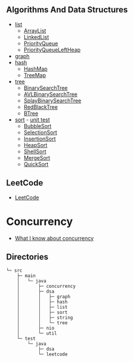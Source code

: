 ## Algorithms And Data Structures

- [list](src/main/java/dsa/list)
    - [ArrayList](src/main/java/dsa/list/ArrayList.java)
    - [LinkedList](src/main/java/dsa/list/LinkedList.java)
    - [PriorityQueue](src/main/java/dsa/list/PriorityQueue.java)
    - [PriorityQueueLeftHeap](src/main/java/dsa/list/PriorityQueueLeftHeap.java)
- [graph](src/main/java/dsa/graph)
- [hash](src/main/java/dsa/hash)
     - [HashMap](src/main/java/dsa/hash/HashMap.java)
     - [TreeMap](src/main/java/dsa/hash/TreeMap.java)
- [tree](src/main/java/dsa/tree)
    - [BinarySearchTree](src/main/java/dsa/tree/BinarySearchTree.java)
    - [AVLBinarySearchTree](src/main/java/dsa/tree/AVLBinarySearchTree.java)
    - [SplayBinarySearchTree](src/main/java/dsa/tree/SplayBinarySearchTree.java)
    - [RedBlackTree](src/main/java/dsa/tree/RedBlackTree.java)
    - [BTree](src/main/java/dsa/tree/BTree.java)
- [sort](src/main/java/dsa/sort) - [unit test](src/test/java/dsa/sortest/SortTest.java)
    - [BubbleSort](src/main/java/dsa/sort/BubbleSort.java)
    - [SelectionSort](src/main/java/dsa/sort/SelectionSort.java)
    - [InsertionSort](src/main/java/dsa/sort/InsertionSort.java)
    - [HeapSort](src/main/java/dsa/sort/HeapSort.java)
    - [ShellSort](src/main/java/dsa/sort/ShellSort.java)
    - [MergeSort](src/main/java/dsa/sort/MergeSort.java)
    - [QuickSort](src/main/java/dsa/sort/QuickSort.java)

## LeetCode

- [LeetCode](src/test)

# Concurrency

- [What I know about concurrency](src/main/java/concurrency)

## Directories

```
└─ src
	├─ main
	│  	└─ java
	│  		├─ concurrency
	│  		├─ dsa
	│  		│  	├─ graph
	│  		│  	├─ hash
	│  		│  	├─ list
	│  		│  	├─ sort
	│  		│  	├─ string
	│  		│  	└─ tree
	│  		├─ nio
	│  		└─ util
	└─ test
		└─ java
			├─ dsa
			└─ leetcode
```